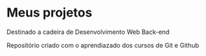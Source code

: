 # Meus projetos 
 Destinado a cadeira de Desenvolvimento  Web Back-end

 Repositório criado com o aprendiazado dos cursos de Git e Github
